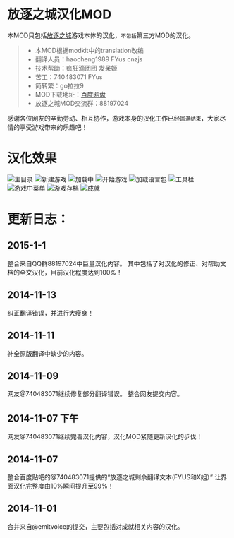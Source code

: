 ﻿放逐之城汉化MOD
===

本MOD只包括[放逐之城](http://www.shiningrocksoftware.com/)游戏本体的汉化，`不包括`第三方MOD的汉化。

> * 本MOD根据modkit中的translation改编
> *	翻译人员：haocheng1989 FYus cnzjs 
> * 技术帮助：疯狂滴团团 发呆姬 
> * 苦工：740483071 FYus 
> * 简转繁：go拉拉9
> * MOD下载地址：[百度网盘](http://pan.baidu.com/s/1hqgkMAK)
> * 放逐之城MOD交流群：88197024

感谢各位网友的辛勤劳动、相互协作，游戏本身的汉化工作已经`圆满结束`，大家尽情的享受游戏带来的乐趣吧！

汉化效果
===

![主目录](https://raw.githubusercontent.com/jx3fans/img_floder/master/banished/1.png)
![新建游戏](https://raw.githubusercontent.com/jx3fans/img_floder/master/banished/2.png)
![加载中](https://raw.githubusercontent.com/jx3fans/img_floder/master/banished/3.png)
![开始游戏](https://raw.githubusercontent.com/jx3fans/img_floder/master/banished/4.png)
![加载语言包](https://raw.githubusercontent.com/jx3fans/img_floder/master/banished/5.png)
![工具栏](https://raw.githubusercontent.com/jx3fans/img_floder/master/banished/6.png)
![游戏中菜单](https://raw.githubusercontent.com/jx3fans/img_floder/master/banished/7.png)
![游戏存档](https://raw.githubusercontent.com/jx3fans/img_floder/master/banished/8.png)
![成就](https://raw.githubusercontent.com/jx3fans/img_floder/master/banished/9.png)

更新日志：
===

2015-1-1
---
整合来自QQ群88197024中巨量汉化内容。
其中包括了对汉化的修正、对帮助文档的全文汉化，目前汉化程度达到100%！

2014-11-13
---
纠正翻译错误，并进行大瘦身！

2014-11-11
---
补全原版翻译中缺少的内容。

2014-11-09
---
网友@740483071继续修复部分翻译错误。
整合网友提交内容。

2014-11-07 下午
---
网友@740483071继续完善汉化内容，汉化MOD紧随更新汉化的步伐！

2014-11-07
---
整合百度贴吧的@740483071提供的“放逐之城剩余翻译文本(FYUS和X姐）”
让界面汉化完整度由10%瞬间提升至99%！

2014-11-01
---
合并来自@emitvoice的提交，主要包括对成就相关内容的汉化。

